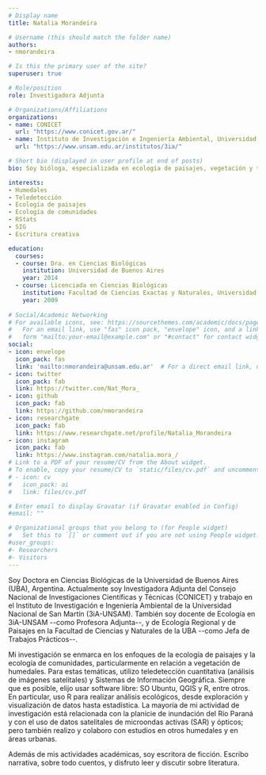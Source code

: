 ```yaml
---
# Display name
title: Natalia Morandeira

# Username (this should match the folder name)
authors:
- nmorandeira

# Is this the primary user of the site?
superuser: true

# Role/position
role: Investigadora Adjunta

# Organizations/Affiliations
organizations:
- name: CONICET
  url: "https://www.conicet.gov.ar/"
- name: Instituto de Investigación e Ingeniería Ambiental, Universidad Nacional de San Martín
  url: "https://www.unsam.edu.ar/institutos/3ia/"

# Short bio (displayed in user profile at end of posts)
bio: Soy bióloga, especializada en ecología de paisajes, vegetación y teledetección. Investigadora y escritora de ficción.

interests:
- Humedales
- Teledetección
- Ecología de paisajes
- Ecología de comunidades
- RStats
- SIG
- Escritura creativa

education:
  courses:
  - course: Dra. en Ciencias Biológicas
    institution: Universidad de Buenos Aires
    year: 2014
  - course: Licenciada en Ciencias Biológicas
    institution: Facultad de Ciencias Exactas y Naturales, Universidad de Buenos Aires
    year: 2009
 
# Social/Academic Networking
# For available icons, see: https://sourcethemes.com/academic/docs/page-builder/#icons
#   For an email link, use "fas" icon pack, "envelope" icon, and a link in the
#   form "mailto:your-email@example.com" or "#contact" for contact widget.
social:
- icon: envelope
  icon_pack: fas
  link: 'mailto:nmorandeira@unsam.edu.ar'  # For a direct email link, use "mailto:test@example.org".
- icon: twitter
  icon_pack: fab
  link: https://twitter.com/Nat_Mora_
- icon: github
  icon_pack: fab
  link: https://github.com/nmorandeira
- icon: researchgate
  icon_pack: fab
  link: https://www.researchgate.net/profile/Natalia_Morandeira
- icon: instagram
  icon_pack: fab
  link: https://www.instagram.com/natalia.mora_/
# Link to a PDF of your resume/CV from the About widget.
# To enable, copy your resume/CV to `static/files/cv.pdf` and uncomment the lines below.
# - icon: cv
#   icon_pack: ai
#   link: files/cv.pdf

# Enter email to display Gravatar (if Gravatar enabled in Config)
#email: ""

# Organizational groups that you belong to (for People widget)
#   Set this to `[]` or comment out if you are not using People widget.
#user_groups:
#- Researchers
#- Visitors
---
```


Soy Doctora en Ciencias Biológicas de la Universidad de Buenos Aires (UBA), Argentina. Actualmente soy Investigadora Adjunta del Consejo Nacional de Investigaciones Científicas y Técnicas (CONICET) y trabajo en el Instituto de Investigación e Ingeniería Ambiental de la Universidad Nacional de San Martín (3iA-UNSAM). También soy docente de Ecología en 3iA-UNSAM --como Profesora Adjunta--, y de Ecología Regional y de Paisajes en la Facultad de Ciencias y Naturales de la UBA --como Jefa de Trabajos Prácticos--. 

Mi investigación se enmarca en los enfoques de la ecología de paisajes y la ecología de comunidades, particularmente en relación a vegetación de humedales. Para estas temáticas, utilizo teledetección cuantitativa (análisis de imágenes satelitales) y Sistemas de Información Geográfica. Siempre que es posible, elijo usar software libre: SO Ubuntu, QGIS y R, entre otros. En particular, uso R para realizar análisis ecológicos, desde exploración y visualización de datos hasta estadística. La mayoría de mi actividad de investigación está relacionada con la planicie de inundación del Río Paraná y con el uso de datos satelitales de microondas activas (SAR) y ópticos; pero también realizo y colaboro con estudios en otros humedales y en áreas urbanas.

Además de mis actividades académicas, soy escritora de ficción. Escribo narrativa, sobre todo cuentos, y disfruto leer y discutir sobre literatura.
